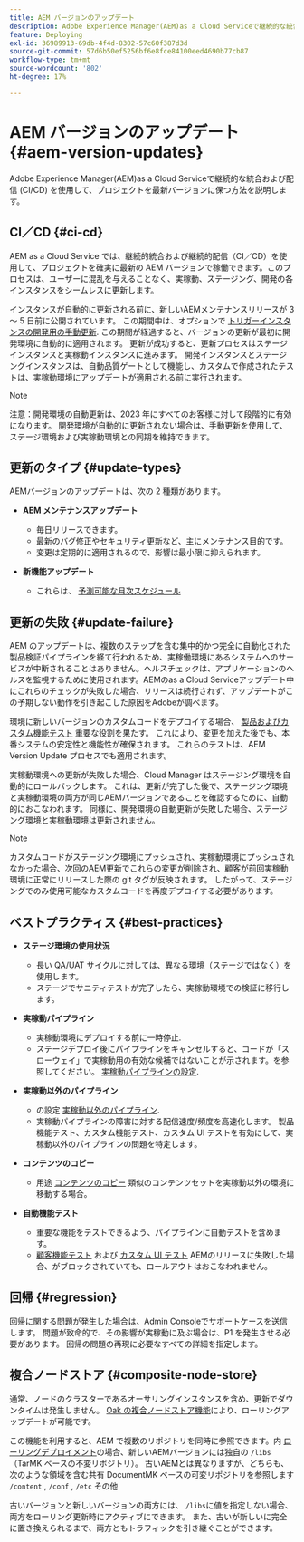 ```yaml
---
title: AEM バージョンのアップデート
description: Adobe Experience Manager(AEM)as a Cloud Serviceで継続的な統合および配信 (CI/CD) を使用して、プロジェクトを最新バージョンに保つ方法を説明します。
feature: Deploying
exl-id: 36989913-69db-4f4d-8302-57c60f387d3d
source-git-commit: 57d6b50ef5256bf6e8fce84100eed4690b77cb87
workflow-type: tm+mt
source-wordcount: '802'
ht-degree: 17%

---
```



# AEM バージョンのアップデート {#aem-version-updates}

Adobe Experience Manager(AEM)as a Cloud Serviceで継続的な統合および配信 (CI/CD) を使用して、プロジェクトを最新バージョンに保つ方法を説明します。

## CI／CD {#ci-cd}

AEM as a Cloud Service では、継続的統合および継続的配信（CI／CD）を使用して、プロジェクトを確実に最新の AEM バージョンで稼働できます。このプロセスは、ユーザーに混乱を与えることなく、実稼動、ステージング、開発の各インスタンスをシームレスに更新します。

インスタンスが自動的に更新される前に、新しいAEMメンテナンスリリースが 3 ～ 5 日前に公開されています。 この期間中は、オプションで [トリガーインスタンスの開発用の手動更新](/help/implementing/cloud-manager/manage-environments.md#updating-dev-environment). この期間が経過すると、バージョンの更新が最初に開発環境に自動的に適用されます。 更新が成功すると、更新プロセスはステージインスタンスと実稼動インスタンスに進みます。 開発インスタンスとステージングインスタンスは、自動品質ゲートとして機能し、カスタムで作成されたテストは、実稼動環境にアップデートが適用される前に実行されます。

>[!NOTE]
>
> 注意：開発環境の自動更新は、2023 年にすべてのお客様に対して段階的に有効になります。 開発環境が自動的に更新されない場合は、手動更新を使用して、ステージ環境および実稼動環境との同期を維持できます。


## 更新のタイプ {#update-types}

AEMバージョンのアップデートは、次の 2 種類があります。

* **AEM メンテナンスアップデート**

   * 毎日リリースできます。
   * 最新のバグ修正やセキュリティ更新など、主にメンテナンス目的です。
   * 変更は定期的に適用されるので、影響は最小限に抑えられます。

* **新機能アップデート**

   * これらは、 [予測可能な月次スケジュール](https://experienceleague.adobe.com/docs/experience-manager-release-information/aem-release-updates/update-releases-roadmap.html?lang=ja)

## 更新の失敗 {#update-failure}

AEM のアップデートは、複数のステップを含む集中的かつ完全に自動化された製品検証パイプラインを経て行われるため、実稼働環境にあるシステムへのサービスが中断されることはありません。ヘルスチェックは、アプリケーションのヘルスを監視するために使用されます。AEMのas a Cloud Serviceアップデート中にこれらのチェックが失敗した場合、リリースは続行されず、アップデートがこの予期しない動作を引き起こした原因をAdobeが調べます。

環境に新しいバージョンのカスタムコードをデプロイする場合、 [製品およびカスタム機能テスト](/help/implementing/cloud-manager/overview-test-results.md#functional-testing) 重要な役割を果たす。 これにより、変更を加えた後でも、本番システムの安定性と機能性が確保されます。 これらのテストは、AEM Version Update プロセスでも適用されます。

実稼動環境への更新が失敗した場合、Cloud Manager はステージング環境を自動的にロールバックします。 これは、更新が完了した後で、ステージング環境と実稼動環境の両方が同じAEMバージョンであることを確認するために、自動的におこなわれます。
同様に、開発環境の自動更新が失敗した場合、ステージング環境と実稼動環境は更新されません。

>[!NOTE]
>
>カスタムコードがステージング環境にプッシュされ、実稼動環境にプッシュされなかった場合、次回のAEM更新でこれらの変更が削除され、顧客が前回実稼動環境に正常にリリースした際の git タグが反映されます。 したがって、ステージングでのみ使用可能なカスタムコードを再度デプロイする必要があります。

## ベストプラクティス {#best-practices}

* **ステージ環境の使用状況**
   * 長い QA/UAT サイクルに対しては、異なる環境（ステージではなく）を使用します。
   * ステージでサニティテストが完了したら、実稼動環境での検証に移行します。

* **実稼動パイプライン**
   * 実稼動環境にデプロイする前に一時停止.
   * ステージデプロイ後にパイプラインをキャンセルすると、コードが「スローウェイ」で実稼動用の有効な候補ではないことが示されます。を参照してください。 [実稼動パイプラインの設定](/help/implementing/cloud-manager/configuring-pipelines/configuring-production-pipelines.md).

* **実稼動以外のパイプライン**
   * の設定 [実稼動以外のパイプライン](/help/implementing/cloud-manager/configuring-pipelines/configuring-non-production-pipelines.md#full-stack-code).
   * 実稼動パイプラインの障害に対する配信速度/頻度を高速化します。 製品機能テスト、カスタム機能テスト、カスタム UI テストを有効にして、実稼動以外のパイプラインの問題を特定します。

* **コンテンツのコピー**
   * 用途 [コンテンツのコピー](/help/implementing/developing/tools/content-copy.md) 類似のコンテンツセットを実稼動以外の環境に移動する場合。

* **自動機能テスト**
   * 重要な機能をテストできるよう、パイプラインに自動テストを含めます。
   * [顧客機能テスト](/help/implementing/cloud-manager/functional-testing.md#custom-functional-testing) および [カスタム UI テスト](/help/implementing/cloud-manager/functional-testing.md#custom-ui-testing) AEMのリリースに失敗した場合、がブロックされていても、ロールアウトはおこなわれません。

## 回帰 {#regression}

回帰に関する問題が発生した場合は、Admin Consoleでサポートケースを送信します。 問題が致命的で、その影響が実稼動に及ぶ場合は、P1 を発生させる必要があります。 回帰の問題の再現に必要なすべての詳細を指定します。

## 複合ノードストア {#composite-node-store}

通常、ノードのクラスターであるオーサリングインスタンスを含め、更新でダウンタイムは発生しません。 [Oak の複合ノードストア機能](https://jackrabbit.apache.org/oak/docs/nodestore/compositens.html)により、ローリングアップデートが可能です。

この機能を利用すると、AEM で複数のリポジトリを同時に参照できます。内 [ローリングデプロイメント](/help/implementing/deploying/overview.md#how-rolling-deployments-work)の場合、新しいAEMバージョンには独自の `/libs` （TarMK ベースの不変リポジトリ）。 古いAEMとは異なりますが、どちらも、次のような領域を含む共有 DocumentMK ベースの可変リポジトリを参照します `/content` , `/conf` , `/etc` その他

古いバージョンと新しいバージョンの両方には、 `/libs`に値を指定しない場合、両方をローリング更新時にアクティブにできます。 また、古いが新しいに完全に置き換えられるまで、両方ともトラフィックを引き継ぐことができます。
